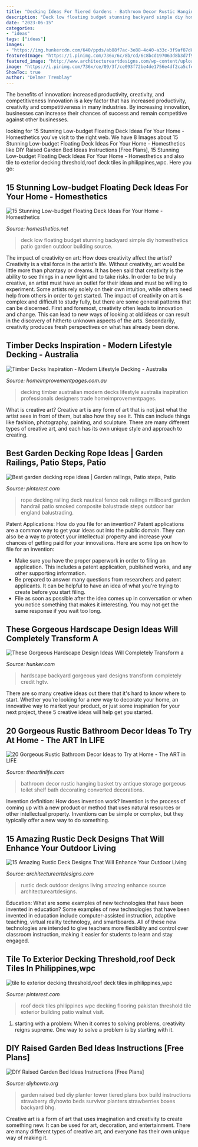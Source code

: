```yaml
---
title: "Decking Ideas For Tiered Gardens - Bathroom Decor Rustic Hanging Basket Try Antique Storage Gorgeous Toilet Shelf Bath Decorating Converted Decorations"
description: "Deck low floating budget stunning backyard simple diy homesthetics patio garden outdoor building source"
date: "2023-06-15"
categories:
- "ideas"
tags: ["ideas"]
images:
- "https://img.hunkercdn.com/640/ppds/ab88f7ac-3e88-4c40-a33c-3f9af87d8703.jpeg"
featuredImage: "https://i.pinimg.com/736x/6c/8b/cd/6c8bcd197063d8b3d7f9b2aa1dff594d.jpg"
featured_image: "http://www.architectureartdesigns.com/wp-content/uploads/2016/10/15-Amazing-Rustic-Deck-Designs-That-Will-Enhance-Your-Outdoor-Living-13.jpg"
image: "https://i.pinimg.com/736x/ce/09/3f/ce093f72be4de1756e4df2ca5cfee797.jpg"
ShowToc: true
author: "Delmer Tremblay"
---
```



The benefits of innovation: increased productivity, creativity, and competitiveness
Innovation is a key factor that has increased productivity, creativity and competitiveness in many industries. By increasing innovation, businesses can increase their chances of success and remain competitive against other businesses.

	

		
looking for 15 Stunning Low-budget Floating Deck Ideas For Your Home - Homesthetics you've visit to the right web. We have 8 Images about 15 Stunning Low-budget Floating Deck Ideas For Your Home - Homesthetics like DIY Raised Garden Bed Ideas Instructions [Free Plans], 15 Stunning Low-budget Floating Deck Ideas For Your Home - Homesthetics and also tile to exterior decking threshold,roof deck tiles in philippines,wpc. Here you go:
		
    
## 15 Stunning Low-budget Floating Deck Ideas For Your Home - Homesthetics

<img loading=lazy src="http://cdn.homesthetics.net/wp-content/uploads/2016/04/19-Stunning-Low-budget-Floating-Deck-Ideas-For-Your-Home-homesthetics-decor-2.jpg" onerror="this.onerror=null;this.src='https://tse3.mm.bing.net/th?id=OIP._ik7Seg-5_gBal7pl401NwHaLg&amp;pid=15.1';" alt="15 Stunning Low-budget Floating Deck Ideas For Your Home - Homesthetics">

_Source: homesthetics.net_

>deck low floating budget stunning backyard simple diy homesthetics patio garden outdoor building source. 

	

The impact of creativity on art: How does creativity affect the artist?
Creativity is a vital force in the artist’s life. Without creativity, art would be little more than phantasy or dreams. It has been said that creativity is the ability to see things in a new light and to take risks. In order to be truly creative, an artist must have an outlet for their ideas and must be willing to experiment. Some artists rely solely on their own intuition, while others need help from others in order to get started. The impact of creativity on art is complex and difficult to study fully, but there are some general patterns that can be discerned. First and foremost, creativity often leads to innovation and change. This can lead to new ways of looking at old ideas or can result in the discovery of hitherto unknown aspects of the arts. Secondarily, creativity produces fresh perspectives on what has already been done.

    
## Timber Decks Inspiration - Modern Lifestyle Decking - Australia

<img loading=lazy src="https://mediacache.homeimprovementpages.com.au/creative/galleries/700001_705000/700760/original_images/330337.jpg" onerror="this.onerror=null;this.src='https://tse1.mm.bing.net/th?id=OIP._UQj3sfsU2tS-7x3MqyyWwHaFj&amp;pid=15.1';" alt="Timber Decks Inspiration - Modern Lifestyle Decking - Australia">

_Source: homeimprovementpages.com.au_

>decking timber australian modern decks lifestyle australia inspiration professionals designers trade homeimprovementpages. 

	

What is creative art?
Creative art is any form of art that is not just what the artist sees in front of them, but also how they see it. This can include things like fashion, photography, painting, and sculpture. There are many different types of creative art, and each has its own unique style and approach to creating.

    
## Best Garden Decking Rope Ideas | Garden Railings, Patio Steps, Patio

<img loading=lazy src="https://i.pinimg.com/736x/6c/8b/cd/6c8bcd197063d8b3d7f9b2aa1dff594d.jpg" onerror="this.onerror=null;this.src='https://tse4.mm.bing.net/th?id=OIP.dwoAlQy3O2riFCsuPVWDRwAAAA&amp;pid=15.1';" alt="Best garden decking rope ideas | Garden railings, Patio steps, Patio">

_Source: pinterest.com_

>rope decking railing deck nautical fence oak railings millboard garden handrail patio smoked composite balustrade steps outdoor bar england balustrading. 

	

Patent Applications: How do you file for an invention?
Patent applications are a common way to get your ideas out into the public domain. They can also be a way to protect your intellectual property and increase your chances of getting paid for your innovations. Here are some tips on how to file for an invention: 
- Make sure you have the proper paperwork in order to filing an application. This includes a patent application, published works, and any other supporting information. 
- Be prepared to answer many questions from researchers and patent applicants. It can be helpful to have an idea of what you're trying to create before you start filing. 
- File as soon as possible after the idea comes up in conversation or when you notice something that makes it interesting. You may not get the same response if you wait too long.

    
## These Gorgeous Hardscape Design Ideas Will Completely Transform A

<img loading=lazy src="https://img.hunkercdn.com/640/ppds/ab88f7ac-3e88-4c40-a33c-3f9af87d8703.jpeg" onerror="this.onerror=null;this.src='https://tse3.mm.bing.net/th?id=OIP.-c-wylsy2q0N4mA0IgJBgwHaFj&amp;pid=15.1';" alt="These Gorgeous Hardscape Design Ideas Will Completely Transform a">

_Source: hunker.com_

>hardscape backyard gorgeous yard designs transform completely credit hgtv. 

	

There are so many creative ideas out there that it's hard to know where to start. Whether you're looking for a new way to decorate your home, an innovative way to market your product, or just some inspiration for your next project, these 5 creative ideas will help get you started.

    
## 20 Gorgeous Rustic Bathroom Decor Ideas To Try At Home - The ART In LIFE

<img loading=lazy src="http://theartinlife.com/wp-content/uploads/2016/12/27-rustic-bathroom-design-decor-ideas-homebnc.jpg" onerror="this.onerror=null;this.src='https://tse4.mm.bing.net/th?id=OIP.IY11dlvFIXVRm2Ozx6sO8QHaLH&amp;pid=15.1';" alt="20 Gorgeous Rustic Bathroom Decor Ideas to Try at Home - The ART in LIFE">

_Source: theartinlife.com_

>bathroom decor rustic hanging basket try antique storage gorgeous toilet shelf bath decorating converted decorations. 

	

Invention definition: How does invention work?
Invention is the process of coming up with a new product or method that uses natural resources or other intellectual property. Inventions can be simple or complex, but they typically offer a new way to do something.

    
## 15 Amazing Rustic Deck Designs That Will Enhance Your Outdoor Living

<img loading=lazy src="http://www.architectureartdesigns.com/wp-content/uploads/2016/10/15-Amazing-Rustic-Deck-Designs-That-Will-Enhance-Your-Outdoor-Living-13.jpg" onerror="this.onerror=null;this.src='https://tse4.mm.bing.net/th?id=OIP.gkq55U1D9bs-_7d06Tw6twHaFj&amp;pid=15.1';" alt="15 Amazing Rustic Deck Designs That Will Enhance Your Outdoor Living">

_Source: architectureartdesigns.com_

>rustic deck outdoor designs living amazing enhance source architectureartdesigns. 

	

Education: What are some examples of new technologies that have been invented in education?
Some examples of new technologies that have been invented in education include computer-assisted instruction, adaptive teaching, virtual reality technology, and smartboards. All of these new technologies are intended to give teachers more flexibility and control over classroom instruction, making it easier for students to learn and stay engaged.

    
## Tile To Exterior Decking Threshold,roof Deck Tiles In Philippines,wpc

<img loading=lazy src="https://i.pinimg.com/736x/ce/09/3f/ce093f72be4de1756e4df2ca5cfee797.jpg" onerror="this.onerror=null;this.src='https://tse2.mm.bing.net/th?id=OIP.bgwgI2q6UC_w4hSwPDAI2wHaE7&amp;pid=15.1';" alt="tile to exterior decking threshold,roof deck tiles in philippines,wpc">

_Source: pinterest.com_

>roof deck tiles philippines wpc decking flooring pakistan threshold tile exterior building patio walnut visit. 

	

1. starting with a problem: When it comes to solving problems, creativity reigns supreme. One way to solve a problem is by starting with it.

    
## DIY Raised Garden Bed Ideas Instructions [Free Plans]

<img loading=lazy src="http://www.diyhowto.org/wp-content/uploads/How-to-Build-Tiered-Box-Planter-Tower-20-DIY-Raised-Garden-Bed-Ideas-Instructions-DIYHowto.jpg" onerror="this.onerror=null;this.src='https://tse3.mm.bing.net/th?id=OIP.rlCa6b7b0Gu4n1934BxVCADkER&amp;pid=15.1';" alt="DIY Raised Garden Bed Ideas Instructions [Free Plans]">

_Source: diyhowto.org_

>garden raised bed diy planter tower tiered plans box build instructions strawberry diyhowto beds survivor planters strawberries boxes backyard bhg. 

	

Creative art is a form of art that uses imagination and creativity to create something new. It can be used for art, decoration, and entertainment. There are many different types of creative art, and everyone has their own unique way of making it.

